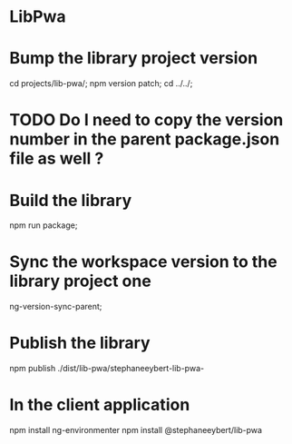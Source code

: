 # LibPwa

# Bump the library project version
cd projects/lib-pwa/;
npm version patch;
cd ../../;
# TODO Do I need to copy the version number in the parent package.json file as well ?

# Build the library
npm run package;

# Sync the workspace version to the library project one
ng-version-sync-parent;

# Publish the library
npm publish ./dist/lib-pwa/stephaneeybert-lib-pwa-

# In the client application
npm install ng-environmenter
npm install @stephaneeybert/lib-pwa
